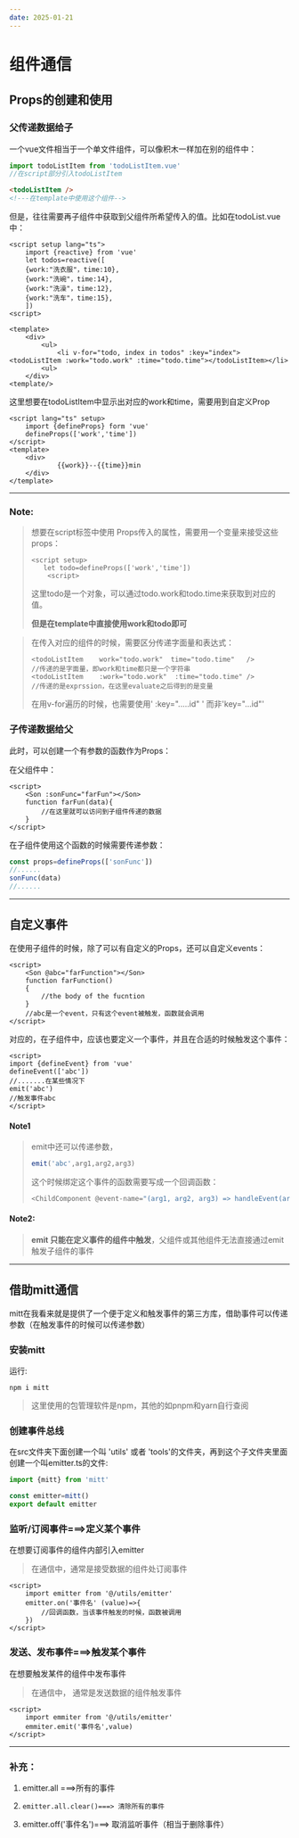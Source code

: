 ```yaml
---
date: 2025-01-21
---
```


# 组件通信

## Props的创建和使用

### 父传递数据给子

一个vue文件相当于一个单文件组件，可以像积木一样加在别的组件中：

````js
import todoListItem from 'todoListItem.vue'
//在script部分引入todoListItem
````

```html
<todoListItem />
<!---在template中使用这个组件-->
```

但是，往往需要再子组件中获取到父组件所希望传入的值。比如在todoList.vue中：

```vue
<script setup lang="ts">
	import {reactive} from 'vue'
	let todos=reactive([
	{work:"洗衣服"，time:10},
	{work:"洗碗"，time:14},
	{work:"洗澡"，time:12},
	{work:"洗车"，time:15},
	])
<script>

<template>
	<div>
		<ul>
			<li v-for="todo, index in todos" :key="index"><todoListItem :work="todo.work" :time="todo.time"></todoListItem></li>
		<ul>
	</div>
<template/>

```

这里想要在todoListItem中显示出对应的work和time，需要用到自定义Prop

```vue
<script lang="ts" setup>
	import {defineProps} form 'vue'
	defineProps(['work','time'])
</script>
<template>
	<div>
        	{{work}}--{{time}}min
    </div>
</template>
```

---

### Note:

>   想要在script标签中使用 Props传入的属性，需要用一个变量来接受这些props：
>
>   ```vue
>   <script setup>
>      let todo=defineProps(['work','time'])
>       <script>
>   ```
>
>   这里todo是一个对象，可以通过todo.work和todo.time来获取到对应的值。
>
>   **但是在template中直接使用work和todo即可**

>在传入对应的组件的时候，需要区分传递字面量和表达式：
>
>```vue
><todoListItem    work="todo.work"  time="todo.time"   />
>//传递的是字面量，即work和time都只是一个字符串
><todoListItem    :work="todo.work"  :time="todo.time" />
>//传递的是exprssion，在这里evaluate之后得到的是变量
>```
>
>在用v-for遍历的时候，也需要使用'  :key=".....id" ' 而非'key="...id"'

### 子传递数据给父

此时，可以创建一个有参数的函数作为Props：

在父组件中：

```vue
<script>
    <Son :sonFunc="farFun"></Son>
	function farFun(data){
        //在这里就可以访问到子组件传递的数据
    }
</script>
```

在子组件使用这个函数的时候需要传递参数：

```js
const props=defineProps(['sonFunc'])
//......
sonFunc(data)
//......
```

---

## 自定义事件

在使用子组件的时候，除了可以有自定义的Props，还可以自定义events：

```vue
<script>
    <Son @abc="farFunction"></Son>
	function farFunction()
	{
		//the body of the fucntion
	}
	//abc是一个event，只有这个event被触发，函数就会调用
</script>
```

对应的，在子组件中，应该也要定义一个事件，并且在合适的时候触发这个事件：

```vue
<script>
import {defineEvent} from 'vue'
defineEvent(['abc'])
//.......在某些情况下
emit('abc')
//触发事件abc
</script>
```

#### Note1
>   emit中还可以传递参数，
>
>   ```js
>   emit('abc',arg1,arg2,arg3)
>   ```
>
>    这个时候绑定这个事件的函数需要写成一个回调函数：
>
>   ```js
>   <ChildComponent @event-name="(arg1, arg2, arg3) => handleEvent(arg1, arg2, arg3)" />
>   ```
#### Note2:

>**emit 只能在定义事件的组件中触发**，父组件或其他组件无法直接通过emit触发子组件的事件

---

## 借助mitt通信

mitt在我看来就是提供了一个便于定义和触发事件的第三方库，借助事件可以传递参数（在触发事件的时候可以传递参数）

### 安装mitt

运行:

```shell 
npm i mitt
```

>   这里使用的包管理软件是npm，其他的如pnpm和yarn自行查阅

### 创建事件总线

在src文件夹下面创建一个叫 'utils' 或者 'tools'的文件夹，再到这个子文件夹里面创建一个叫emitter.ts的文件:

```ts
import {mitt} from 'mitt'

const emitter=mitt()
export default emitter
```

### 监听/订阅事件===>定义某个事件

在想要订阅事件的组件内部引入emitter

>   在通信中，通常是接受数据的组件处订阅事件

```vue
<script>
    import emitter from '@/utils/emitter'
    emitter.on('事件名' (value)=>{
        //回调函数，当该事件触发的时候，函数被调用
    })
</script>
```

### 发送、发布事件===>触发某个事件

在想要触发某件的组件中发布事件

>   在通信中， 通常是发送数据的组件触发事件

```vue
<script>
    import emmiter from '@/utils/emitter'
    emmiter.emit('事件名',value)
</script>
```

---

### 补充：

1.    emitter.all ===>所有的事件
2.     emitter.all.clear()===> 清除所有的事件
3.    emitter.off('事件名')===> 取消监听事件（相当于删除事件）
